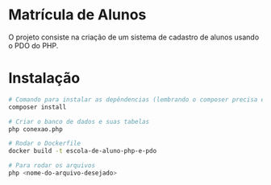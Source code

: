 # Matrícula de Alunos

O projeto consiste na criação de um sistema de cadastro de alunos usando o PDO do PHP. 

# Instalação

```bash
# Comando para instalar as depêndencias (lembrando o composer precisa está instalado)
composer install

# Criar o banco de dados e suas tabelas
php conexao.php

# Rodar o Dockerfile
docker build -t escola-de-aluno-php-e-pdo

# Para rodar os arquivos 
php <nome-do-arquivo-desejado>
